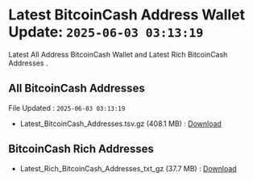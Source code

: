 # Latest BitcoinCash Address Wallet Update: `2025-06-03 03:13:19`

Latest All Address BitcoinCash Wallet and Latest Rich BitcoinCash Addresses .

## All BitcoinCash Addresses

File Updated : `2025-06-03 03:13:19`

- Latest_BitcoinCash_Addresses.tsv.gz (408.1 MB) : [Download](https://github.com/Pymmdrza/Rich-Address-Wallet/releases/tag/BitcoinCash)

## BitcoinCash Rich Addresses

- Latest_Rich_BitcoinCash_Addresses_txt_gz (37.7 MB) : [Download](https://github.com/Pymmdrza/Rich-Address-Wallet/releases/tag/BitcoinCash)
